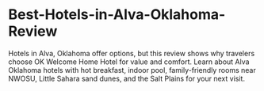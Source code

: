 # Best-Hotels-in-Alva-Oklahoma-Review
Hotels in Alva, Oklahoma offer options, but this review shows why travelers choose OK Welcome Home Hotel for value and comfort. Learn about Alva Oklahoma hotels with hot breakfast, indoor pool, family-friendly rooms near NWOSU, Little Sahara sand dunes, and the Salt Plains for your next visit.
